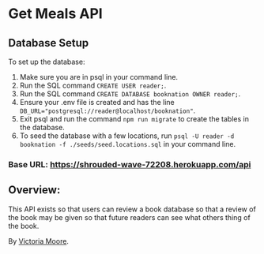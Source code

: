 # Get Meals API

## Database Setup
To set up the database:
1. Make sure you are in psql in your command line.
2. Run the SQL command `CREATE USER reader;`.
3. Run the SQL command `CREATE DATABASE booknation OWNER reader;`.
4. Ensure your .env file is created and has the line `DB_URL="postgresql://reader@localhost/booknation"`.
5. Exit psql and run the command `npm run migrate` to create the tables in the database.
6. To seed the database with a few locations, run `psql -U reader -d booknation -f ./seeds/seed.locations.sql` in your command line.

### Base URL: https://shrouded-wave-72208.herokuapp.com/api

## Overview:

This API exists so that users can review a book database so that a review of the book may be given so that future readers can see what others thing of the book.


By [Victoria Moore](https://github.com/JaggerSofia). 
